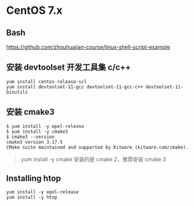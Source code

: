 # CentOS 7.x

## Bash

https://github.com/zhouhuajian-course/linux-shell-script-example

## 安装 devtoolset 开发工具集 c/c++

```shell
yum install centos-release-scl
yum install devtoolset-11-gcc devtoolset-11-gcc-c++ devtoolset-11-binutils
```

## 安装 cmake3

```shell
$ yum install -y epel-release
$ yum install -y cmake3
$ cmake3 --version
cmake3 version 3.17.5
CMake suite maintained and supported by Kitware (kitware.com/cmake).
```

> yum install -y cmake 安装的是 cmake 2，推荐安装 cmake 3

## Installing htop

```shell
yum install -y epel-release 
yum install -y htop
```
